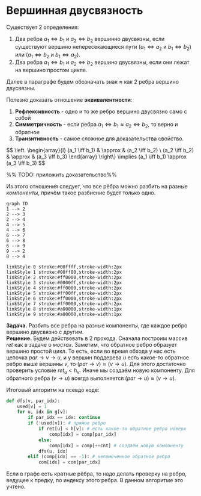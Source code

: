 # Вершинная двусвязность
Существует 2 определения: 
1. Два ребра $a_1 \iff b_1$ и $a_2 \iff b_2$ вершинно двусвязны, если существуют вершино непересекающиеся пути ($a_1 \iff a_2$ и $b_1 \iff b_2$) или ($a_1 \iff b_2$ и $b_1 \iff a_2$).
2. Два ребра $a_1 \iff b_1$ и $a_2 \iff b_2$ вершино двусвязны, если они лежат на вершино простом цикле. 

Далее в параграфе будем обозначать знак $\approx$ как 2 ребра вершино двусвязны.

Полезно доказать отношение **эквивалентности**:
1. **Рефлексивность** - одно и то же ребро вершино двусвязно само с собой
2. **Симметричность** - если ребра $a_1 \iff b_1 \approx a_2 \iff b_2$, то верно и обратное
3. **Транзитивность** - самое сложное для доказательства свойство. 
   
$$
\left.
\begin{array}{l}
(a_1 \iff b_1) & \approx & (a_2 \iff b_2) \\
(a_2 \iff b_2) & \approx & (a_3 \iff b_3)
\end{array}
\right\\} \implies
(a_1 \iff b_1) \approx (a_3 \iff b_3)
$$

%% TODO: приложить доказательство%%

Из этого отношения следует, что все рёбра можно разбить на разные *компоненты*, причём такое разбиение будет только одно. 

```mermaid
graph TD
1 --> 2
2 --> 3
2 --> 4
4 --> 5
4 --> 6
6 --> 7
6 --> 8
6 --> 9
9 --> 2
8 --> 4
  
linkStyle 0 stroke:#00ffff,stroke-width:2px
linkStyle 1 stroke:#00ff00,stroke-width:2px
linkStyle 2 stroke:#ff0000,stroke-width:2px
linkStyle 3 stroke:#0000ff,stroke-width:2px
linkStyle 4 stroke:#ff0000,stroke-width:2px
linkStyle 5 stroke:#ff00ff,stroke-width:2px
linkStyle 6 stroke:#ff0000,stroke-width:2px
linkStyle 7 stroke:#ff0000,stroke-width:2px
linkStyle 8 stroke:#a00000,stroke-width:1px
linkStyle 9 stroke:#a00000,stroke-width:1px
```

**Задача.** Разбить все ребра на разные компоненты, где каждое ребро вершино двусвязно с другим. \
**Решение.** Будем действовать в 2 прохода. Сначала построим массив $ret$ как в задаче о *мостах*. Заметим, что обратное ребро образует вершино простой цикл. То есть, если во время обхода у нас есть цепочка $par \to v \to u$, и у вершин поддерева $u$ есть какое-то обратное ребро выше вершины $v$, то $(par \to v) \approx (v \to u)$. Для этого достаточно проверить условие $ret_u < h_v$. Иначе мы создаём новую компоненту. Для обратного ребра $(v \to u)$ всегда выполняется $(par \to u) \approx (v \to u)$.

Итоговый алгоритм на псевдо коде:
```python
def dfs(v, par_idx):
	used[v] = 1
	for u, idx in g[v]:
		if par_idx == idx: continue
		if (!used[v]): # прямое ребро
			if ret[u] < h[v]: # есть какое-то обратное ребро наверх
				comp[idx] = comp[par_idx]
			else:
				comp[idx] = comp[++cnt] # создаём новую компоненту
			dfs(u, idx)
		elif (comp[idx] == -1): # непомеченное обратное ребро
			com[idx] = com[par_idx]
```

Если в графе есть кратные рёбра, то надо делать проверку на ребро, ведущее к предку, по индексу этого ребра. В данном алгоритме это учтено.